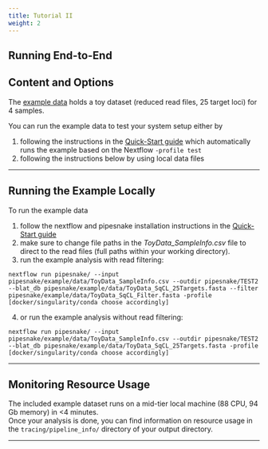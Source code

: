```yaml
---
title: Tutorial II
weight: 2
---
```



## Running End-to-End


## Content and Options

The [example data](https://github.com/AusARG/pipesnake/tree/main/example) holds a toy dataset (reduced read files, 25 target loci) for 4 samples. 

You can run the example data to test your system setup either by
1. following the instructions in the [Quick-Start guide](https://github.com/AusARG/pipesnake/wiki/2.-Quick-Start) which automatically runs the example based on the Nextflow `-profile test`
2. following the instructions below by using local data files

___

## Running the Example Locally

To run the example data 
1. follow the nextflow and pipesnake installation instructions in the [Quick-Start guide](https://github.com/AusARG/pipesnake/wiki/2.-Quick-Start)
2. make sure to change file paths in the *ToyData_SampleInfo.csv* file to direct to the read files (full paths within your working directory).
3. run the example analysis with read filtering:
```
nextflow run pipesnake/ --input pipesnake/example/data/ToyData_SampleInfo.csv --outdir pipesnake/TEST2 --blat_db pipesnake/example/data/ToyData_SqCL_25Targets.fasta --filter pipesnake/example/data/ToyData_SqCL_Filter.fasta -profile [docker/singularity/conda choose accordingly]
```
4. or run the example analysis without read filtering:
```
nextflow run pipesnake/ --input pipesnake/example/data/ToyData_SampleInfo.csv --outdir pipesnake/TEST2 --blat_db pipesnake/example/data/ToyData_SqCL_25Targets.fasta -profile [docker/singularity/conda choose accordingly]
```

---

## Monitoring Resource Usage

The included example dataset runs on a mid-tier local machine (88 CPU, 94 Gb memory) in <4 minutes.  
Once your analysis is done, you can find information on resource usage in the `tracing/pipeline_info/` directory of your output directory.  

---
